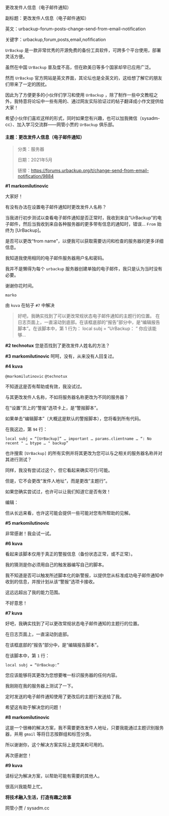 更改发件人信息（电子邮件通知）

副标题：更改发件人信息（电子邮件通知）

英文：urbackup-forum-posts-change-send-from-email-notification

关键字：urbackup,forum,posts,email,nofification



`UrBackup` 是一款非常优秀的开源免费的备份工具软件，可跨多个平台使用，部署灵活方便。

虽然在中国 `UrBackup` 普及度不高，但在欧美日等多个国家却早已应用广泛。

然而 `UrBackup` 官方网站是英文界面，其论坛也是全英文的，这给想了解它的朋友们带来了一定的困扰。

因此为了方便更多的小伙伴们学习和使用 `UrBackup` ，除了制作一些中文教程之外，我特意将论坛中一些有用的、通过网友实际验证过的帖子翻译成小作文提供给大家！

希望小伙伴们喜欢这样的形式，同时如果您有兴趣，也可以加我微信（sysadm-cc）、加入学习交流群——网管小贾的 `UrBackup` 俱乐部。



#### 主题：更改发件人信息（电子邮件通知）

> 分类：服务器
>
> 日期：2021年5月
>
> 链接：https://forums.urbackup.org/t/change-send-from-email-notification/9884



**#1 markomilutinovic**

大家好！

有没有办法在设置电子邮件通知时更改发件人名称？

当我进行初步测试以查看电子邮件通知是否正常时，我收到来自“UrBackup”的电子邮件，然后当我收到来自各种服务器的更多带有信息的通知时，错误... `From` 始终为 [UrBackup]。



是否可以更改“from name”，以便我可以获取需要访问和检查的服务器的更多详细信息。



我知道我使用相同的电子邮件服务器用户名和密码。

我并不是懒得为每个 `urbackup` 服务器创建单独的电子邮件，我只是认为当时没有必要。

谢谢你花时间。

`marko`



由 `kuva` 在帖子 `#7` 中解决

> 好吧，我确实找到了可以更改常规状态电子邮件通知的主题行的位置。 在日志页面上，一直滚动到底部。在该框底部的“报告”部分中，是“编辑报告脚本”。在该脚本中，第 1 行为： local subj = “UrBackup： ” 你应该能够...



**#2 technotux**
您是否找到了更改发件人姓名的方法？



**#3 markomilutinovic**
呵呵，没有，从来没有人回复过。



**#4 kuva**

`@markomilutinovic` `@technotux`

不知道这是否有帮助或有效，我没试过。

与其更改发件人名称，不如将服务器名称更改为不同的服务器？



在“设置”页上的“警报”选项卡上，是“警报脚本”。

如果单击“编辑脚本”（大概这是默认的警报脚本），您将看到所有代码。

在我这边，第 `94` 行：

```
local subj = “[UrBackup]” … important … params.clientname … “: No recent " … btype … " backup”
```



也许搜索 `[UrBackup]` 的所有实例并将其更改为您可以与之相关的服务器名称并对其进行测试？

同样，我没有尝试过这个，但它看起来确实可行/可能。

但是，它不会更改“发件人地址”，而是更改“主题行”。

如果您确实尝试过，也许可以让我们知道它是否有效！

编辑：

但从长远来看，也许这可能会提供一些可能对您有所帮助的见解。



**#5 markomilutinovic**

非常感谢！我会试一试。



**#6 kuva**

看起来该脚本仅用于真正的警报信息（备份状态正常，或不正常）。

我的猜测是你必须用自己的触发器编写自己的脚本。

我不知道是否可以触发所述脚本化的新警报，以提供您从标准成功电子邮件通知中收到的信息，并按计划从该“警报”选项卡接收。

这远远超出了我的能力范围。

不好意思！



**#7 kuva**

好吧，我确实找到了可以更改常规状态电子邮件通知的主题行的位置。

在日志页面上，一直滚动到底部。

在该框底部的“报告”部分中，是“编辑报告脚本”。

在该脚本中，第 `1` 行：

```
local subj = “UrBackup:”
```



您应该能够将其更改为您想要唯一标识服务器的任何内容。

我刚刚在我的服务器上测试了一下。

定时发送的电子邮件通知使用了更改后的主题行发送给了我。

希望这有助于解决您的问题！



**#8 markomilutinovic**

这是一个很棒的解决方案，我不需要更改发件人地址，只要我能通过主题识别服务器，并用 `gmail` 等将日志按群组和标签分类。

所以谢谢你，这个解决方案实际上是完美和可用的。

再次感谢您！



**#9 kuva**

请标记为解决方案，以帮助可能有需要的其他人。

很高兴我能帮上忙。



**将技术融入生活，打造有趣之故事**

网管小贾 / sysadm.cc
